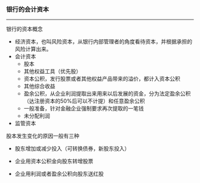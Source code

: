 ### 银行的会计资本

----

银行的资本概念

- 经济资本，也叫风险资本，从银行内部管理者的角度看待资本，并根据承担的风险计算出来。
- 会计资本
  - 股本
  - 其他权益工具（优先股）
  - 资本公积，发行股票或者其他权益产品带来的溢价，都计入资本公积
  - 其他综合收益
  - 盈余公积，从企业利润提取出来用来以后发展的资金，分为法定盈余公积（达注册资本的50%后可以不计提）和任意盈余公积
  - 一般准备，针对金融企业强制要求再次提取的一笔钱
  - 未分配利润
- 监管资本

股本发生变化的原因一般有三种

- 股东增加或减少投入（可转换债券，新股东投入）

- 企业用资本公积金向股东转增股票

- 企业用利润或者盈余公积向股东送红股

  

